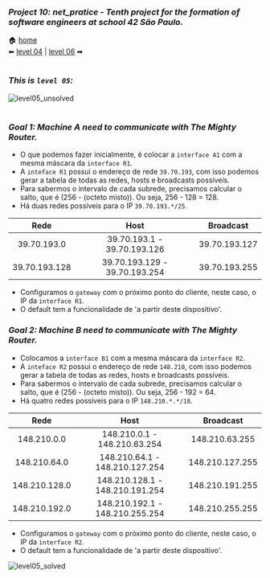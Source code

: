 ### _Project 10: net_pratice - Tenth project for the formation of software engineers at school 42 São Paulo._

🏠 [home](https://github.com/Vinicius-Santoro/42-formation-lvl2-10.net_pratice)<br>
⬅ [level 04](https://github.com/Vinicius-Santoro/42-formation-lvl2-10.net_pratice/blob/main/readmes/level04.md) | [level 06](https://github.com/Vinicius-Santoro/42-formation-lvl2-10.net_pratice/blob/main/readmes/level06.md) ➡
<h1></h1>

### _This is `level 05`:_

![level05_unsolved](https://user-images.githubusercontent.com/83036509/200198437-ef1f8fc5-930c-4034-9f9f-6715b8a66b0a.png)

<h1></h1>

### _Goal 1: Machine A need to communicate with The Mighty Router._
- O que podemos fazer inicialmente, é colocar a `interface A1` com a mesma máscara da `interface R1`.
- A `inteface R1` possui o endereço de rede `39.70.193`, com isso podemos gerar a tabela de todas as redes, hosts e broadcasts possíveis.
- Para sabermos o intervalo de cada subrede, precisamos calcular o salto, que é (256 - (octeto misto)). Ou seja, 256 - 128 = 128.
- Há duas redes possíveis para o IP `39.70.193.*/25`.

<div align="center">

| Rede       |      Host     |  Broadcast |
|:----------:|:-------------:|:----------:|
|39.70.193.0|39.70.193.1 - 39.70.193.126|39.70.193.127
|39.70.193.128|39.70.193.129 - 39.70.193.254|39.70.193.255

</div>

- Configuramos o `gateway` com o próximo ponto do cliente, neste caso, o IP da `interface R1`.
- O default tem a funcionalidade de 'a partir deste dispositivo'.

### _Goal 2: Machine B need to communicate with The Mighty Router._
- Colocamos a `interface B1` com a mesma máscara da `interface R2`.
- A `inteface R2` possui o endereço de rede `148.210`, com isso podemos gerar a tabela de todas as redes, hosts e broadcasts possíveis.
- Para sabermos o intervalo de cada subrede, precisamos calcular o salto, que é (256 - (octeto misto)). Ou seja, 256 - 192 = 64.
- Há quatro redes possíveis para o IP `148.210.*.*/18`.

<div align="center">

| Rede       |      Host     |  Broadcast |
|:----------:|:-------------:|:----------:|
|148.210.0.0|148.210.0.1 - 148.210.63.254|148.210.63.255
|148.210.64.0|148.210.64.1 - 148.210.127.254|148.210.127.255
|148.210.128.0|148.210.128.1 - 148.210.191.254|148.210.191.255
|148.210.192.0|148.210.192.1 - 148.210.255.254|148.210.255.255

</div>

- Configuramos o `gateway` com o próximo ponto do cliente, neste caso, o IP da `interface R2`.
- O default tem a funcionalidade de 'a partir deste dispositivo'.

![level05_solved](https://user-images.githubusercontent.com/83036509/200198397-99ecbba8-e6a6-4fbc-9872-f68c6bce4552.png)


